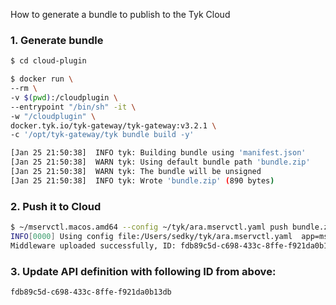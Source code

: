 How to generate a bundle to publish to the Tyk Cloud

### 1. Generate bundle

```bash
$ cd cloud-plugin

$ docker run \
--rm \
-v $(pwd):/cloudplugin \
--entrypoint "/bin/sh" -it \
-w "/cloudplugin" \
docker.tyk.io/tyk-gateway/tyk-gateway:v3.2.1 \
-c '/opt/tyk-gateway/tyk bundle build -y'

[Jan 25 21:50:38]  INFO tyk: Building bundle using 'manifest.json'
[Jan 25 21:50:38]  WARN tyk: Using default bundle path 'bundle.zip'
[Jan 25 21:50:38]  WARN tyk: The bundle will be unsigned
[Jan 25 21:50:38]  INFO tyk: Wrote 'bundle.zip' (890 bytes)
```

### 2. Push it to Cloud

```bash
$ ~/mservctl.macos.amd64 --config ~/tyk/ara.mservctl.yaml push bundle.zip
INFO[0000] Using config file:/Users/sedky/tyk/ara.mservctl.yaml  app=mservctl
Middleware uploaded successfully, ID: fdb89c5d-c698-433c-8ffe-f921da0b13db
```

### 3. Update API definition with following ID from above:

`fdb89c5d-c698-433c-8ffe-f921da0b13db`
